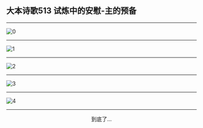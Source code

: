 
## 大本诗歌513 试炼中的安慰-主的预备
        
<div id="aplayer0"></div>

---

<img alt="0" data-original="/data/d0513/0">

---

<img alt="1" data-original="/data/d0513/1">

---

<img alt="2" data-original="/data/d0513/2">

---

<img alt="3" data-original="/data/d0513/3">

---

<img alt="4" data-original="/data/d0513/4">

---

<p style="text-align: center">到底了...</p>

<script src="/js/dist-view.js"></script>

<script>
MAIN.id = 'd0513';
        
const ap0 = new APlayer({
    container: document.getElementById('aplayer0'),
    volume: 1,
    loop: 'none',
    preload: 'none',
    audio: [{
        name: '大本诗歌513.mp3',
        artist: '大本诗歌',
        url: 'https://res.wx.qq.com/voice/getvoice?mediaid=MzI0NTk3MDM5M18yMjQ3NDkzOTI4',
        cover: '/favicon'
    }]
});
</script>
